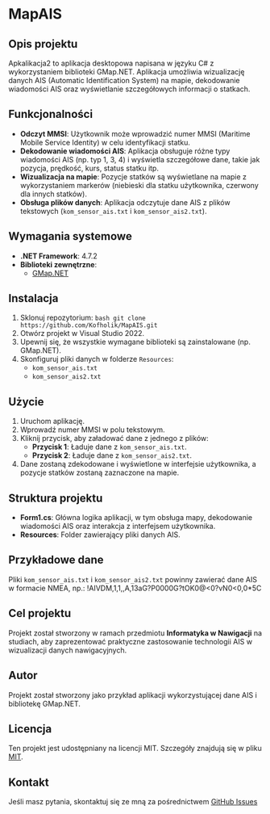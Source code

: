 # MapAIS

## Opis projektu
Apkalikacja2 to aplikacja desktopowa napisana w języku C# z wykorzystaniem biblioteki GMap.NET. Aplikacja umożliwia wizualizację danych AIS (Automatic Identification System) na mapie, dekodowanie wiadomości AIS oraz wyświetlanie szczegółowych informacji o statkach.

## Funkcjonalności
- **Odczyt MMSI**: Użytkownik może wprowadzić numer MMSI (Maritime Mobile Service Identity) w celu identyfikacji statku.
- **Dekodowanie wiadomości AIS**: Aplikacja obsługuje różne typy wiadomości AIS (np. typ 1, 3, 4) i wyświetla szczegółowe dane, takie jak pozycja, prędkość, kurs, status statku itp.
- **Wizualizacja na mapie**: Pozycje statków są wyświetlane na mapie z wykorzystaniem markerów (niebieski dla statku użytkownika, czerwony dla innych statków).
- **Obsługa plików danych**: Aplikacja odczytuje dane AIS z plików tekstowych (`kom_sensor_ais.txt` i `kom_sensor_ais2.txt`).

## Wymagania systemowe
- **.NET Framework**: 4.7.2
- **Biblioteki zewnętrzne**:
  - [GMap.NET](https://github.com/radioman/greatmaps)

## Instalacja
1. Sklonuj repozytorium: ```bash git clone https://github.com/Kofholik/MapAIS.git ```
2. Otwórz projekt w Visual Studio 2022.
3. Upewnij się, że wszystkie wymagane biblioteki są zainstalowane (np. GMap.NET).
4. Skonfiguruj pliki danych w folderze `Resources`:
   - `kom_sensor_ais.txt`
   - `kom_sensor_ais2.txt`

## Użycie
1. Uruchom aplikację.
2. Wprowadź numer MMSI w polu tekstowym.
3. Kliknij przycisk, aby załadować dane z jednego z plików:
   - **Przycisk 1**: Ładuje dane z `kom_sensor_ais.txt`.
   - **Przycisk 2**: Ładuje dane z `kom_sensor_ais2.txt`.
4. Dane zostaną zdekodowane i wyświetlone w interfejsie użytkownika, a pozycje statków zostaną zaznaczone na mapie.

## Struktura projektu
- **Form1.cs**: Główna logika aplikacji, w tym obsługa mapy, dekodowanie wiadomości AIS oraz interakcja z interfejsem użytkownika.
- **Resources**: Folder zawierający pliki danych AIS.

## Przykładowe dane
Pliki `kom_sensor_ais.txt` i `kom_sensor_ais2.txt` powinny zawierać dane AIS w formacie NMEA, np.: !AIVDM,1,1,,A,13aG?P0000G?tOK0@<0?vN0<0,0*5C

## Cel projektu
Projekt został stworzony w ramach przedmiotu **Informatyka w Nawigacji** na studiach, aby zaprezentować praktyczne zastosowanie technologii AIS w wizualizacji danych nawigacyjnych.

## Autor
Projekt został stworzony jako przykład aplikacji wykorzystującej dane AIS i bibliotekę GMap.NET.

## Licencja
Ten projekt jest udostępniany na licencji MIT. Szczegóły znajdują się w pliku [MIT](LICENSE).

## Kontakt

Jeśli masz pytania, skontaktuj się ze mną za pośrednictwem [GitHub Issues](https://github.com/Kofholik/MapAIS/issues)


   
